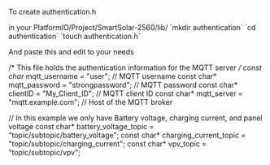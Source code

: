 To create authentication.h

in your PlatformIO/Project/SmartSolar-2560/lib/
´mkdir authentication´
´cd authentication´
´touch authentication.h´

And paste this and edit to your needs

/*
    This file holds the authentication information for the MQTT server
*/
const char* mqtt_username = "user"; // MQTT username
const char* mqtt_password = "strongpassword"; // MQTT password
const char* clientID = "My_Client_ID"; // MQTT client ID
const char* mqtt_server = "mqtt.example.com";  // Host of the MQTT broker

// In this example we only have Battery voltage, charging current, and panel voltage
const char* battery_voltage_topic = "topic/subtopic/battery_voltage";
const char* charging_current_topic = "topic/subtopic/charging_current";
const char* vpv_topic = "topic/subtopic/vpv";
